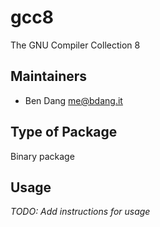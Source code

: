 # gcc8

The GNU Compiler Collection 8

## Maintainers

* Ben Dang <me@bdang.it>

## Type of Package

Binary package

## Usage

*TODO: Add instructions for usage*

